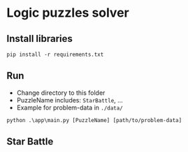 # Logic puzzles solver

## Install libraries

```
pip install -r requirements.txt
```

## Run

- Change directory to this folder
- PuzzleName includes: `StarBattle`, ...
- Example for problem-data in `./data/`

```
python .\app\main.py [PuzzleName] [path/to/problem-data]
```

## Star Battle
